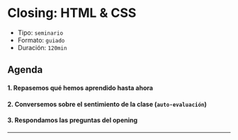 # Closing: HTML & CSS

- Tipo: `seminario`
- Formato: `guiado`
- Duración: `120min`

## Agenda

#### 1. Repasemos qué hemos aprendido hasta ahora

#### 2. Conversemos sobre el sentimiento de la clase (`auto-evaluación`)

#### 3. Respondamos las preguntas del opening

***
